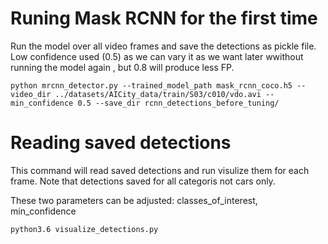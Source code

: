 # Runing Mask RCNN for the first time
Run the model over all video frames and save the detections as pickle file. Low confidence used (0.5) as we can vary it as we want later wwithout running the model again , but 0.8 will produce less FP.


```
python mrcnn_detector.py --trained_model_path mask_rcnn_coco.h5 --video_dir ../datasets/AICity_data/train/S03/c010/vdo.avi --min_confidence 0.5 --save_dir rcnn_detections_before_tuning/
```

# Reading saved detections
This command will read saved detections and run visulize them for each frame. Note that detections saved for all categoris not cars only.

These two parameters can be adjusted: classes_of_interest, min_confidence

```
python3.6 visualize_detections.py
```